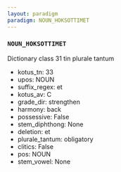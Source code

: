 ```yaml
---
layout: paradigm
paradigm: NOUN_HOKSOTTIMET
---
```

### ` NOUN_HOKSOTTIMET `

Dictionary class 31 tin plurale tantum
* kotus_tn: 33
* upos: NOUN
* suffix_regex: et
* kotus_av: C
* grade_dir: strengthen
* harmony: back
* possessive: False
* stem_diphthong: None
* deletion: et
* plurale_tantum: obligatory
* clitics: False
* pos: NOUN
* stem_vowel: None
